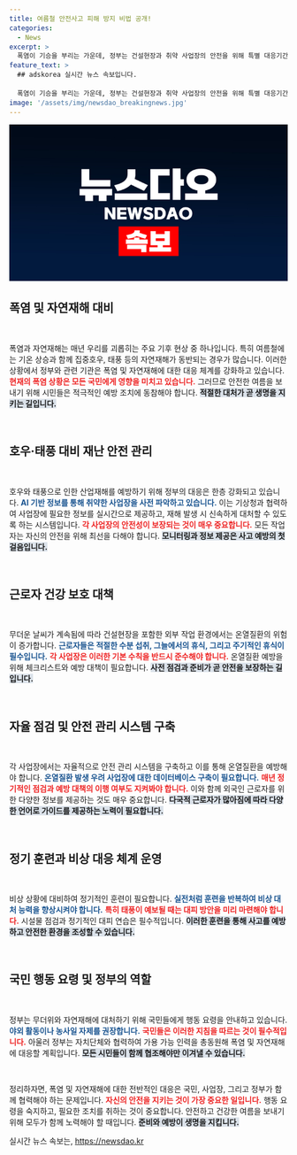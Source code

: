 ```yaml
---
title: 여름철 안전사고 피해 방지 비법 공개!
categories:
  - News
excerpt: >
  폭염이 기승을 부리는 가운데, 정부는 건설현장과 취약 사업장의 안전을 위해 특별 대응기간을 운영하며 집중 점검에 나섰습니다. 여름철 재난을 예방하기 위한 다양한 대책이 마련되었으며, 국민의 적극적인 행동 요령 실천이 무엇보다 중요하다고 전합니다.
feature_text: >
  ## adskorea 실시간 뉴스 속보입니다.

  폭염이 기승을 부리는 가운데, 정부는 건설현장과 취약 사업장의 안전을 위해 특별 대응기간을 운영하며 집중 점검에 나섰습니다. 여름철 재난을 예방하기 위한 다양한 대책이 마련되었으며, 국민의 적극적인 행동 요령 실천이 무엇보다 중요하다고 전합니다.
image: '/assets/img/newsdao_breakingnews.jpg'
---
```


<p><img src="/assets/img/newsdao_breakingnews.jpg" alt="adskorea 속보" /></p>

<h2 data-ke-size="size26">폭염 및 자연재해 대비</h2>

<p data-ke-size="size16">&nbsp;</p>

<p>폭염과 자연재해는 매년 우리를 괴롭히는 주요 기후 현상 중 하나입니다. 특히 여름철에는 기온 상승과 함께 집중호우, 태풍 등의 자연재해가 동반되는 경우가 많습니다. 이러한 상황에서 정부와 관련 기관은 폭염 및 자연재해에 대한 대응 체계를 강화하고 있습니다. <b><span style="color: #ee2323;">현재의 폭염 상황은 모든 국민에게 영향을 미치고 있습니다.</span></b> 그러므로 안전한 여름을 보내기 위해 시민들은 적극적인 예방 조치에 동참해야 합니다. <b><span style="background-color: #21538527;">적절한 대처가 곧 생명을 지키는 길입니다.</span></b> </p>

<p data-ke-size="size16">&nbsp;</p>

<h2 data-ke-size="size26">호우·태풍 대비 재난 안전 관리</h2>

<p data-ke-size="size16">&nbsp;</p>

<p>호우와 태풍으로 인한 산업재해를 예방하기 위해 정부의 대응은 한층 강화되고 있습니다. <b><span style="color: #1a5490;">AI 기반 정보를 통해 취약한 사업장을 사전 파악하고 있습니다.</span></b> 이는 기상청과 협력하여 사업장에 필요한 정보를 실시간으로 제공하고, 재해 발생 시 신속하게 대처할 수 있도록 하는 시스템입니다. <b><span style="color: #ee2323;">각 사업장의 안전성이 보장되는 것이 매우 중요합니다.</span></b> 모든 작업자는 자신의 안전을 위해 최선을 다해야 합니다. <b><span style="background-color: #21538527;">모니터링과 정보 제공은 사고 예방의 첫걸음입니다.</span></b></p>

<p data-ke-size="size16">&nbsp;</p>

<h2 data-ke-size="size26">근로자 건강 보호 대책</h2>

<p data-ke-size="size16">&nbsp;</p>

<p>무더운 날씨가 계속됨에 따라 건설현장을 포함한 외부 작업 환경에서는 온열질환의 위험이 증가합니다. <b><span style="color: #1a5490;">근로자들은 적절한 수분 섭취, 그늘에서의 휴식, 그리고 주기적인 휴식이 필수입니다.</span></b> <b><span style="color: #ee2323;">각 사업장은 이러한 기본 수칙을 반드시 준수해야 합니다.</span></b> 온열질환 예방을 위해 체크리스트와 예방 대책이 필요합니다. <b><span style="background-color: #21538527;">사전 점검과 준비가 곧 안전을 보장하는 길입니다.</span></b></p>

<p data-ke-size="size16">&nbsp;</p>

<h2 data-ke-size="size26">자율 점검 및 안전 관리 시스템 구축</h2>

<p data-ke-size="size16">&nbsp;</p>

<p>각 사업장에서는 자율적으로 안전 관리 시스템을 구축하고 이를 통해 온열질환을 예방해야 합니다. <b><span style="color: #1a5490;">온열질환 발생 우려 사업장에 대한 데이터베이스 구축이 필요합니다.</span></b> <b><span style="color: #ee2323;">매년 정기적인 점검과 예방 대책의 이행 여부도 지켜봐야 합니다.</span></b> 이와 함께 외국인 근로자를 위한 다양한 정보를 제공하는 것도 매우 중요합니다. <b><span style="background-color: #21538527;">다국적 근로자가 많아짐에 따라 다양한 언어로 가이드를 제공하는 노력이 필요합니다.</span></b></p>

<p data-ke-size="size16">&nbsp;</p>

<h2 data-ke-size="size26">정기 훈련과 비상 대응 체계 운영</h2>

<p data-ke-size="size16">&nbsp;</p>

<p>비상 상황에 대비하여 정기적인 훈련이 필요합니다. <b><span style="color: #1a5490;">실전처럼 훈련을 반복하여 비상 대처 능력을 향상시켜야 합니다.</span></b> <b><span style="color: #ee2323;">특히 태풍이 예보될 때는 대피 방안을 미리 마련해야 합니다.</span></b> 시설물 점검과 정기적인 대피 연습은 필수적입니다. <b><span style="background-color: #21538527;">이러한 훈련을 통해 사고를 예방하고 안전한 환경을 조성할 수 있습니다.</span></b></p>

<p data-ke-size="size16">&nbsp;</p>

<h2 data-ke-size="size26">국민 행동 요령 및 정부의 역할</h2>

<p data-ke-size="size16">&nbsp;</p>

<p>정부는 무더위와 자연재해에 대처하기 위해 국민들에게 행동 요령을 안내하고 있습니다. <b><span style="color: #1a5490;">야외 활동이나 농사일 자제를 권장합니다.</span></b> <b><span style="color: #ee2323;">국민들은 이러한 지침을 따르는 것이 필수적입니다.</span></b> 아울러 정부는 자치단체와 협력하여 가용 가능 인력을 총동원해 폭염 및 자연재해에 대응할 계획입니다. <b><span style="background-color: #21538527;">모든 시민들이 함께 협조해야만 이겨낼 수 있습니다.</span></b></p>

<p data-ke-size="size16">&nbsp;</p>

<p>정리하자면, 폭염 및 자연재해에 대한 전반적인 대응은 국민, 사업장, 그리고 정부가 함께 협력해야 하는 문제입니다. <b><span style="color: #ee2323;">자신의 안전을 지키는 것이 가장 중요한 일입니다.</span></b> 행동 요령을 숙지하고, 필요한 조치를 취하는 것이 중요합니다. 안전하고 건강한 여름을 보내기 위해 모두가 함께 노력해야 할 때입니다. <b><span style="background-color: #21538527;">준비와 예방이 생명을 지킵니다.</span></b> </p>
실시간 뉴스 속보는, <a href="https://newsdao.kr" rel="dofollow">https://newsdao.kr</a>


